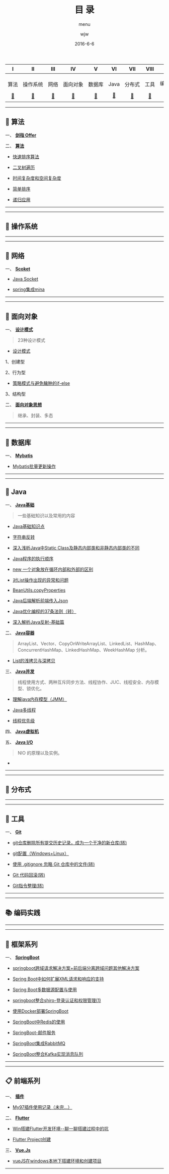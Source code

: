 ﻿---
layout:     post                  
title:      目 录      
subtitle:   menu         
date:       2016-6-6             
author:     wjw                   
header-img: img/post-bg-rwd.jpg  
catalog: true   
stickie: false                       
tags:                             
- 目录 
---
  

<div>
<table>
<thead>
<tr>
<th align="center">Ⅰ</th>
<th align="center">Ⅱ</th>
<th align="center">Ⅲ</th>
<th align="center">Ⅳ</th>
<th align="center">Ⅴ</th>
<th align="center">Ⅵ</th>
<th align="center">Ⅶ</th>
<th align="center">Ⅷ</th>
<th align="center">Ⅸ</th>
<th align="center">Ⅹ</th>
<th align="center">Ⅺ</th>
</tr>
</thead>
<tbody>
<tr>
<td align="center" style="white-space:nowrap"><p>算法</p><a href="#算法-pencil2">📰</a></td>

<td align="center" style="white-space:nowrap"><p>操作系统</P><a href="#操作系统-computer">📓</a></td>

<td align="center" style="white-space:nowrap"><p>网络</p><a href="#网络-cloud">📒</a></td>

<td align="center" style="white-space:nowrap"><p>面向对象</p><a href="#面向对象-couple">📔</a></td>

<td align="center" style="white-space:nowrap"><p>数据库</p><a href="#数据库-floppy_disk">📕</a></td>

<td align="center" style="white-space:nowrap"><p>Java</p> <a href="#java-coffee">📗</a></td>

<td align="center" style="white-space:nowrap"><p>分布式</p> <a href="#分布式-sweat_drops">📘</a></td>

<td align="center" style="white-space:nowrap"><p>工具</p><a href="#工具-hammer">📙</a></td>

<td align="center" style="white-space:nowrap"><p>编码实践</p><a href="#编码实践-speak_no_evil">📚</a></td>


<td align="center" style="white-space:nowrap"><p>框架系列</p>
        <a href="#Spring">📖</a>
    </td>
    
<td align="center" style="white-space:nowrap"><p>前端系列</p>
        <a href="#Web">📋</a>
    </td>
</tr>
</tbody>
</table>
</div>

---

## <a id="算法-pencil2" class="anchor"  aria-hidden="true" href="#算法-pencil2"></a> 📰 算法

一、 **[剑指 Offer ](http://wjwcloud.com/2016/06/06/剑指offer/)**

二、 **[算法](http://wjwcloud.com/2016/06/06/算法/)**

- [快速排序算法](http://wjwcloud.com/2018/03/30/fast_sorting/)

- [二叉树遍历](http://wjwcloud.com/2018/03/30/erca_tree/)

- [时间复杂度和空间复杂度](http://wjwcloud.com/2018/03/30/complexity/)

- [简单排序](http://wjwcloud.com/2018/03/30/Simple_sorting/)

- [递归应用](http://wjwcloud.com/2018/03/30/Recursive/)

---

---

## <a id="操作系统-computer" class="anchor" aria-hidden="true" href="#操作系统-computer"></a> 📓 操作系统

---

---

## <a id="网络-cloud" class="anchor" aria-hidden="true" href="#网络-cloud"></a> 📒 网络

一、 **[Scoket](http://wjwcloud.com/2016/06/06/Socket/)**

- [Java Socket](http://wjwcloud.com/2018/07/21/Java_Socket/)

- [spring集成mina](http://wjwcloud.com/2018/04/08/spring_mina/)


---

---

## <a id="面向对象-couple" class="anchor" aria-hidden="true" href="#面向对象-couple"></a> 📔 面向对象

一、 **[设计模式](http://wjwcloud.com/2016/06/06/Java_Design/)**

> 23种设计模式

  
  - [设计模式](http://wjwcloud.com/2018/03/30/Design_pattern/)
 
 1、创建型


 2、行为型
 
 - [策略模式与避免臃肿的if-else](http://wjwcloud.com/2018/08/27/Strategy/)
 
 
 3、结构型

二、 **[面向对象思想](http://wjwcloud.com/2016/06/06/面向对象思想/)**

> 继承、封装、多态

---

---

## <a id="数据库-floppy_disk" class="anchor" aria-hidden="true" href="#数据库-floppy_disk"></a>📕 数据库

一、 **[Mybatis](http://wjwcloud.com/2016/06/06/Mybatis/)**

 - [Mybatis批量更新操作](http://wjwcloud.com/2018/07/13/Mybatis_update_batch/)
 

---

---


## <a id="java-coffee" class="anchor" aria-hidden="true" href="#java-coffee"></a> 📗 Java

一、 **[Java基础](http://wjwcloud.com/2016/06/06/Java_base/)**

> 一些基础知识以及常用的内容

- [Java基础知识点](http://wjwcloud.com/2018/07/16/Java_base/)

- [字符串反转](http://wjwcloud.com/2018/03/13/StrReverse/)

- [深入浅析Java中Static Class及静态内部类和非静态内部类的不同](http://wjwcloud.com/2018/03/30/Static_class/)

- [Java程序的执行顺序](http://wjwcloud.com/2018/03/30/Java_procedure_order/)


- [new 一个对象放在循环内部和外部的区别](http://wjwcloud.com/java/2018/08/09/Java_new_object/)

- [对List操作出现的异常和问题](http://wjwcloud.com/java/2018/08/21/Java_List/)

- [BeanUtils.copyProperties](http://wjwcloud.com/java/2018/08/21/copyProperties/)

- [Java后端解析前端传入Json](http://wjwcloud.com/2018/07/16/Java_Json/)

- [Java优化编程的37条法则（转）](http://wjwcloud.com/java/2018/08/09/Java_optimization/)
- [深入解析Java反射-基础篇](http://wjwcloud.com/2018/10/16/Java_Reflection-1/)


二、 **[Java容器](http://wjwcloud.com/2016/06/06/Java容器/)**

> ArrayList、Vector、CopyOnWriteArrayList、LinkedList、HashMap、ConcurrentHashMap、LinkedHashMap、WeekHashMap 分析。

- [List的浅拷贝与深拷贝](http://wjwcloud.com/java/2018/10/08/list_clone/)

三、 **[Java并发](http://wjwcloud.com/2016/06/06/Java并发/)**

> 线程使用方式、两种互斥同步方法、线程协作、JUC、线程安全、内存模型、锁优化。


- [理解java内存模型（JMM）](http://wjwcloud.com/2018/02/02/JMM/)

- [Java多线程](http://wjwcloud.com/2018/02/03/java_Thread/)

- [线程优先级](http://wjwcloud.com/2018/07/22/Thread_Priority/)

四、 **[Java虚拟机](http://wjwcloud.com/2016/06/06/Java虚拟机/)**


五、 **[Java I/O](http://wjwcloud.com/2016/06/06/Java_IO/)**

> NIO 的原理以及实例。

- 

---

---

## <a id="分布式-sweat_drops" class="anchor" aria-hidden="true" href="#分布式-sweat_drops"></a> 📘 分布式

---

---

## <a id="工具-hammer" class="anchor" aria-hidden="true" href="#工具-hammer"></a>📙 工具

一、 **[Git](http://wjwcloud.com/2016/06/06/Git/)**

- [git仓库删除所有提交历史记录，成为一个干净的新仓库(转)](http://wjwcloud.com/2017/12/14/git_del-history/)
 
- [git配置（Windows+Linux）](http://wjwcloud.com/2017/09/10/git_config-windows-linux/)
 
- [使用 .gitignore 忽略 Git 仓库中的文件(转)](http://wjwcloud.com/2017/02/22/git_.gitignore/)
 
- [Git 代码回滚(转)](http://wjwcloud.com/2017/02/16/git_reset/)
 
- [Git指令整理(转)](http://wjwcloud.com/2017/02/15/git_code/)
 

---

---

## <a id="编码实践-speak_no_evil" class="anchor" aria-hidden="true" href="#编码实践-speak_no_evil"></a>  📚 编码实践

---

---

## <a id="Spring" class="anchor" aria-hidden="true" href="#Spring"></a>📖 框架系列

一、 **[SpringBoot](http://wjwcloud.com/2016/06/06/SpringBoot/)**

- [springboot跨域请求解决方案+前后端分离跨域问题其他解决方案](http://wjwcloud.com/springboot/2018/08/23/corss/)
- [Spring Boot中如何扩展XML请求和响应的支持](http://wjwcloud.com/springboot/2018/11/05/SpringBoot_XML/)
- [Spring Boot多数据源配置与使用](http://wjwcloud.com/springboot/2018/11/05/SpringBoot_dataSource/)
 
- [springboot整合shiro-登录认证和权限管理(1)](http://wjwcloud.com/springboot/2018/07/25/SpringBoot_Shiro/)
 
- [使用Docker部署SpringBoot](http://wjwcloud.com/springboot/2018/10/10/Docker1/)
- [SpringBoot中Redis的使用](http://wjwcloud.com/springboot/2018/10/10/SpringBoot_Redis-1/)
- [SpringBoot-邮件服务](http://wjwcloud.com/springboot/2018/10/17/SpringBoot_mail-1/)
- [SpringBoot集成RabbitMQ](http://wjwcloud.com/springboot/2018/10/22/SpringBoot_RabbitMQ/)
- [SpringBoot整合Kafka实现消息队列](http://wjwcloud.com/springboot/2018/10/23/SpringBoot_Kafka/)

---

---


## <a id="Web" class="anchor" aria-hidden="true" href="#Web"></a> 📋 前端系列

一、 **[插件](http://wjwcloud.com/2016/06/06/插件/)**

- [My97插件使用记录（未完...）](http://wjwcloud.com/web/2018/08/22/My97/)

二、 **[Flutter](http://wjwcloud.com/2016/06/06/Flutter/)**

  - [Win搭建Flutter开发环境--聊一聊搭建过程中的坑](http://wjwcloud.com/flutter/2018/07/31/Fultter_one/)
  
  - [Flutter Project创建](http://wjwcloud.com/flutter/2018/07/31/Flutter_two/)
  

三、 **[Vue.Js](http://wjwcloud.com/2016/06/06/Vue/)**

 - [vueJS在windows本地下搭建环境和创建项目](http://wjwcloud.com/vuejs/2018/07/26/VueJS1/)
 

---